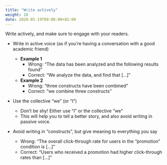 ```yaml
---
title: "Write actively"
weight: 10
date: 2020-05-19T09:00:00+02:00
---
```


Write actively, and make sure to engage with your readers.

* Write in active voice (as if you’re having a conversation with a good academic friend)
    * **Example 1**
         * Wrong: “The data has been analyzed and the following results found”
         * Correct: “We analyze the data, and find that [...]”
    * **Example 2**
         * Wrong: “three constructs have been combined”
         * Correct: “we combine three constructs”

* Use the collective “we” (or “I”)
    * Don’t be shy! Either use “I” or the collective “we”
    * This will help you to tell a better story, and also avoid writing in passive voice.

* Avoid writing in “constructs”, but give meaning to everything you say
    * Wrong: “The overall click-through rate for users in the “promotion” condition is [...]”
    * Correct: “Users who received a promotion had higher click-through rates than [...]”
